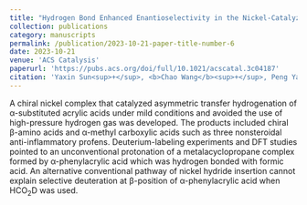 ```yaml
---
title: "Hydrogen Bond Enhanced Enantioselectivity in the Nickel-Catalyzed Transfer Hydrogenation of α-Substituted Acrylic Acid with Formic Acid"
collection: publications
category: manuscripts
permalink: /publication/2023-10-21-paper-title-number-6
date: 2023-10-21
venue: 'ACS Catalysis'
paperurl: 'https://pubs.acs.org/doi/full/10.1021/acscatal.3c04187'
citation: 'Yaxin Sun<sup>+</sup>, <b>Chao Wang</b><sup>+</sup>, Peng Yang*, Jie-Yu Yue, Chang Xu, Jianrong Steve Zhou*, and Bo Tang*. <i>ACS Catal</i> <b>2023</b>, 13(21), 14213-14220 <b>(<sup>+<sup>co-first author)</b>'
---
```

A chiral nickel complex that catalyzed asymmetric transfer hydrogenation of α-substituted acrylic acids under mild conditions and avoided the use of high-pressure hydrogen gas was developed. The products included chiral β-amino acids and α-methyl carboxylic acids such as three nonsteroidal anti-inflammatory profens. Deuterium-labeling experiments and DFT studies pointed to an unconventional protonation of a metalacyclopropane complex formed by α-phenylacrylic acid which was hydrogen bonded with formic acid. An alternative conventional pathway of nickel hydride insertion cannot explain selective deuteration at β-position of α-phenylacrylic acid when HCO<sub>2</sub>D was used.
